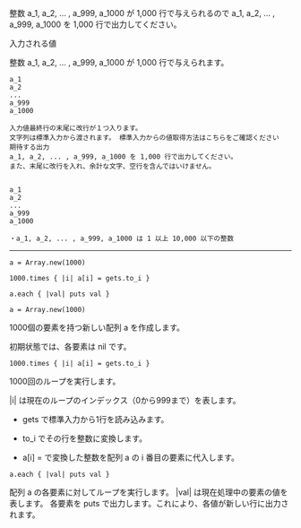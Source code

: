 整数 a_1, a_2, ... , a_999, a_1000 が 1,000 行で与えられるので a_1, a_2, ... , a_999, a_1000 を 1,000 行で出力してください。

入力される値

整数 a_1, a_2, ... , a_999, a_1000 が 1,000 行で与えられます。


```
a_1
a_2
...
a_999
a_1000

入力値最終行の末尾に改行が１つ入ります。
文字列は標準入力から渡されます。 標準入力からの値取得方法はこちらをご確認ください
期待する出力
a_1, a_2, ... , a_999, a_1000 を 1,000 行で出力してください。
また、末尾に改行を入れ、余計な文字、空行を含んではいけません。


a_1
a_2
...
a_999
a_1000

・a_1, a_2, ... , a_999, a_1000 は 1 以上 10,000 以下の整数

```


---------------------------
```
a = Array.new(1000)

1000.times { |i| a[i] = gets.to_i }

a.each { |val| puts val }
```
```
a = Array.new(1000)
```
1000個の要素を持つ新しい配列 a を作成します。

初期状態では、各要素は nil です。

```
1000.times { |i| a[i] = gets.to_i }
```

1000回のループを実行します。

|i| は現在のループのインデックス（0から999まで）を表します。

- gets で標準入力から1行を読み込みます。

- to_i でその行を整数に変換します。

- a[i] = で変換した整数を配列 a の i 番目の要素に代入します。



```
a.each { |val| puts val }
```
配列 a の各要素に対してループを実行します。
|val| は現在処理中の要素の値を表します。
各要素を puts で出力します。これにより、各値が新しい行に出力されます。
